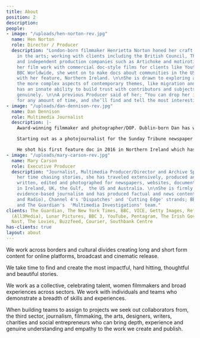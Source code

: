 ```yaml
---
title: About
position: 2
description: 
people:
- image: "/uploads/hen-norton-rev.jpg"
  name: Hen Norton
  role: Director / Producer
  description: "London-born filmmaker Henrietta Norton honed her craft originally
    in the arts; working with clients including the British Council, The Arts Council
    and independent production companies such as Artichoke and motiroti.\n\nStarting
    her film work with commercial doc-style films for clients like Youtube and the
    BBC Worldwide, she went on to make docs about communities in the US, Greece and,
    with her feature, Northern Ireland. \n\nShe is drawn to exploring and investigating
    the more complex aspects of contemporary themes, like migration and identity and
    has an innate ability to build trust with contributors and subjects quickly and
    genuinely. \n\nA previous Producer said of her; “You can drop her in anywhere,
    for any amount of time, and she’ll find and tell the most interesting story there.”"
- image: "/uploads/dan-dennison-rev.jpg"
  name: Dan Dennison
  role: Multimedia Journalist
  description: |-
    Award-winning filmmaker and photographer/DOP. Dublin-born Dan has worked in both the documentary and commercial worlds for the last 12 years.

    Starting out as a photojournalist for the Sunday Tribune newspaper in Dublin and a music photographer for NME, he has gone on to work with some of the largest brands, agencies and broadcast partners all over the world.

    He shot his first feature doc in 2016 in Northern Ireland which has toured more than 6 international film festivals. More recently he has been shooting and editing for various platforms like The Guardian and the New York Times.
- image: "/uploads/mary-carson-rev.jpg"
  name: Mary Carson
  role: Executive Producer
  description: "Journalist, Multimedia Producer/Director and Archive Specialist. In
    her time chasing stories, she has traveled extensively, produced and directed,
    written, edited and photographed for newspapers, websites, documentaries and books
    in Ireland, UK, the Gulf,  the US and Australia. \n\nShe is firmly anchored in
    evidence-based journalism and has produced factual and news content for BBC (TV
    and Radio), Channel 4's 'Dispatches' and 'Cutting Edge' strands; BBC 4 Documentaries
    and The Guardian's  'Multimedia Investigations' team."
clients: The Guardian, The New York Times, BBC, VICE, Getty Images, Refinery 29, Caravan
  (All3Media), Lunar Pictures, BBC 3, YouTube, Pentagram, The Irish Government, Conde
  Nast, The Lovies, Buzzfeed, Courier, Southbank Centre
has-clients: true
layout: about
---
```


We work across borders and cultural divides creating long and short form content for online platforms, broadcast and cinematic release. 

We take time to find and create the most impactful, hard hitting, thoughtful and beautiful stories. 

We work as a collective, celebrating talent, women filmmakers and broad experiences across sectors. We work with individuals and teams who demonstrate a breadth of skills and experiences. 

When building teams to assign to projects we seek out collaborators from, the third sector, journalism, filmmaking, the arts, designers, writers, charities and social entrepreneurs who can bring depth, experience and genuine understanding and empathy to the work we create and publish. 